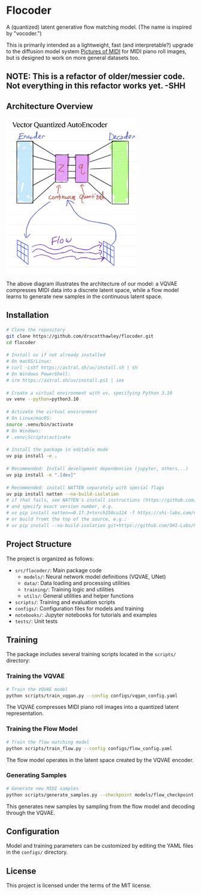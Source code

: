 # Flocoder

A (quantized) latent generative flow matching model. (The name is inspired by "vocoder.")

This is primarily intended as a lightweight, fast (and interpretable?) upgrade to the diffusion model system [Pictures of MIDI](https://huggingface.co/spaces/drscotthawley/PicturesOfMIDI) for MIDI piano roll images, but is designed to work on more general datasets too. 

## NOTE: This is a refactor of older/messier code. Not everything in this refactor works yet. -SHH

## Architecture Overview

<img src="images/flow_schematic.jpg" width="350" alt="MIDI Flow Architecture">

The above diagram illustrates the architecture of our model: a VQVAE compresses MIDI data into a discrete latent space, while a flow model learns to generate new samples in the continuous latent space.

## Installation

```bash
# Clone the repository
git clone https://github.com/drscotthawley/flocoder.git
cd flocoder

# Install uv if not already installed
# On macOS/Linux:
# curl -LsSf https://astral.sh/uv/install.sh | sh
# On Windows PowerShell:
# irm https://astral.sh/uv/install.ps1 | iex

# Create a virtual environment with uv, specifying Python 3.10
uv venv --python=python3.10

# Activate the virtual environment
# On Linux/macOS:
source .venv/bin/activate
# On Windows:
# .venv\Scripts\activate

# Install the package in editable mode
uv pip install -e .

# Recommended: Install development dependencies (jupyter, others...)
uv pip install -e ".[dev]"

# Recommended: install NATTEN separately with special flags
uv pip install natten --no-build-isolation
# if that fails, see NATTEN's install instructions (https://github.com/SHI-Labs/NATTEN/blob/main/docs/install.md)
# and specify exact version number, e.g.
# uv pip install natten==0.17.3+torch250cu124 -f https://shi-labs.com/natten/wheels/
# or build fromt the top of the source, e.g.:
# uv pip install --no-build-isolation git+https://github.com/SHI-Labs/NATTEN
```

## Project Structure

The project is organized as follows:

- `src/flocoder/`: Main package code
  - `models/`: Neural network model definitions (VQVAE, UNet)
  - `data/`: Data loading and processing utilities
  - `training/`: Training logic and utilities
  - `utils/`: General utilities and helper functions
- `scripts/`: Training and evaluation scripts
- `configs/`: Configuration files for models and training
- `notebooks/`: Jupyter notebooks for tutorials and examples
- `tests/`: Unit tests

## Training

The package includes several training scripts located in the `scripts/` directory:

### Training the VQVAE

```bash
# Train the VQVAE model
python scripts/train_vqgan.py --config configs/vqgan_config.yaml
```

The VQVAE compresses MIDI piano roll images into a quantized latent representation.

### Training the Flow Model

```bash
# Train the flow matching model
python scripts/train_flow.py --config configs/flow_config.yaml
```

The flow model operates in the latent space created by the VQVAE encoder.

### Generating Samples

```bash
# Generate new MIDI samples
python scripts/generate_samples.py --checkpoint models/flow_checkpoint.pt --output samples/
```

This generates new samples by sampling from the flow model and decoding through the VQVAE.

## Configuration

Model and training parameters can be customized by editing the YAML files in the `configs/` directory.

## License

This project is licensed under the terms of the MIT license.
